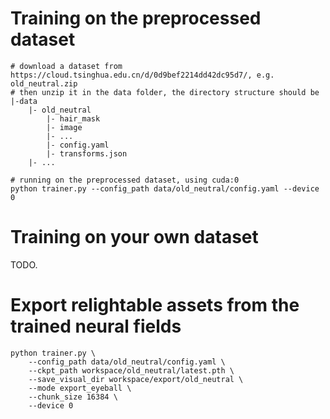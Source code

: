 # Training on the preprocessed dataset

```
# download a dataset from https://cloud.tsinghua.edu.cn/d/0d9bef2214dd42dc95d7/, e.g. old_neutral.zip
# then unzip it in the data folder, the directory structure should be
|-data
    |- old_neutral
        |- hair_mask
        |- image
        |- ...
        |- config.yaml
        |- transforms.json
    |- ...

# running on the preprocessed dataset, using cuda:0
python trainer.py --config_path data/old_neutral/config.yaml --device 0
```

# Training on your own dataset

TODO.

# Export relightable assets from the trained neural fields
```
python trainer.py \
    --config_path data/old_neutral/config.yaml \
    --ckpt_path workspace/old_neutral/latest.pth \
    --save_visual_dir workspace/export/old_neutral \
    --mode export_eyeball \
    --chunk_size 16384 \
    --device 0
```
